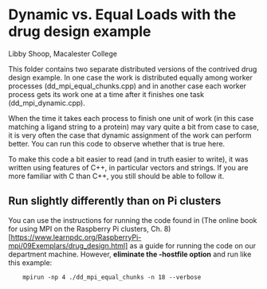 # Dynamic vs. Equal Loads with the drug design example
Libby Shoop, Macalester College

This folder contains two separate distributed versions of the contrived drug design example. In one case the work is distributed equally among worker processes (dd_mpi_equal_chunks.cpp) and in another case each worker process gets its work one at a time after it finishes one task (dd_mpi_dynamic.cpp). 

When the time it takes each process to finish one unit of work (in this case matching a ligand string to a protein) may vary quite a bit from case to case, it is very often the case that dynamic assignment of the work can perform better. You can run this code to observe whether that is true here.

To make this code a bit easier to read (and in truth easier to write), it was written using features of C++, in particular vectors and strings. If you are more familiar with C than C++, you still should be able to follow it.

## Run slightly differently than on Pi clusters

You can use the instructions for running the code found in (The online book for using MPI on the Raspberry Pi clusters, Ch. 8)[https://www.learnpdc.org/RaspberryPi-mpi/09Exemplars/drug_design.html] as a guide for running the code on our department machine. However, **eliminate the -hostfile option** and run like this example:

        mpirun -np 4 ./dd_mpi_equal_chunks -n 18 --verbose

